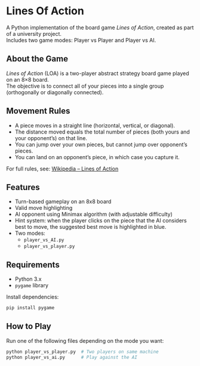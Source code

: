 # Lines Of Action

A Python implementation of the board game *Lines of Action*, created as part of a university project.  
Includes two game modes: Player vs Player and Player vs AI.

## About the Game

*Lines of Action* (LOA) is a two-player abstract strategy board game played on an 8×8 board.  
The objective is to connect all of your pieces into a single group (orthogonally or diagonally connected).

## Movement Rules

- A piece moves in a straight line (horizontal, vertical, or diagonal).
- The distance moved equals the total number of pieces (both yours and your opponent’s) on that line.
- You can jump over your own pieces, but cannot jump over opponent’s pieces.
- You can land on an opponent’s piece, in which case you capture it.

For full rules, see: [Wikipedia – Lines of Action](https://en.wikipedia.org/wiki/Lines_of_Action)



## Features

- Turn-based gameplay on an 8x8 board
- Valid move highlighting
- AI opponent using Minimax algorithm (with adjustable difficulty)
- Hint system: when the player clicks on the piece that the AI considers best to move, the suggested best move is highlighted in blue.
- Two modes:
  - `player_vs_AI.py`
  - `player_vs_player.py`

## Requirements

- Python 3.x
- `pygame` library

Install dependencies:
```bash
pip install pygame
```

## How to Play

Run one of the following files depending on the mode you want:

```bash
python player_vs_player.py  # Two players on same machine
python player_vs_ai.py      # Play against the AI
```

